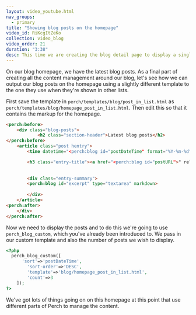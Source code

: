 ```yaml
---
layout: video_youtube.html
nav_groups:
  - primary
title: "Showing blog posts on the homepage"
video_id: RiKcgItZeKo
collection: video_blog
video_order: 21
duration: "3:38"
desc: This time we are creating the blog detail page to display a single blog post.
---
```


On our blog homepage, we have the latest blog posts. As a final part of creating all the content management around our blog, let's see how we can output our blog posts on the homepage using a slightly different template to the one they use when they're shown in other lists.

First save the template in `perch/templates/blog/post_in_list.html` as `perch/templates/blog/homepage_post_in_list.html`. Then edit this so that it contains the markup for the homepage. 

```html
<perch:before>
    <div class="blog-posts">
			<h2 class="section-header">Latest blog posts</h2>
</perch:before>
    <article class="post hentry">
        <time datetime="<perch:blog id="postDateTime" format="%Y-%m-%d">" pubdate class="published"><perch:blog id="postDateTime" format="%d %B %Y"></time>

        <h3 class="entry-title"><a href="<perch:blog id="postURL">" rel="bookmark" class="entry-title"><perch:blog id="postTitle"></a></h3>
       
        
        <div class="entry-summary">
        <perch:blog id="excerpt" type="textarea" markdown>
        
        </div>
    </article>
<perch:after>
    </div>
</perch:after>
```

Now we need to display the posts and to do this we're going to use `perch_blog_custom`, which you've already been introduced to. We pass in our custom template and also the number of posts we wish to display.

```php
<?php 
  perch_blog_custom([
	  'sort'=>'postDateTime',
		'sort-order'=>'DESC',
		'template'=>'blog/homepage_post_in_list.html',
		'count'=>3
	]);
?>
```

We've got lots of things going on on this homepage at this point that use different parts of Perch to manage the content.